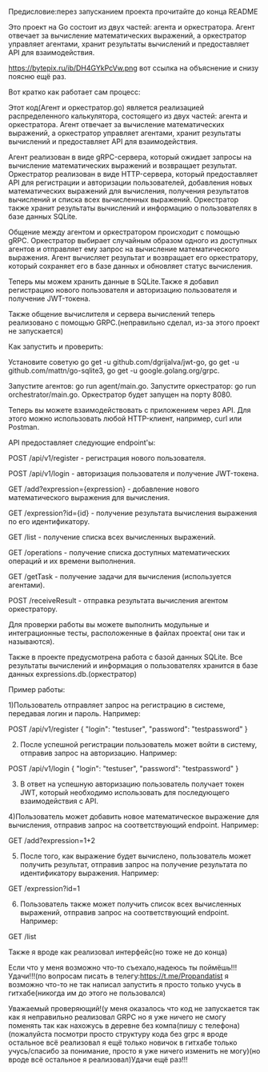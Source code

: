 Предисловие:перез запусканием проекта прочитайте до конца README


Это проект на Go состоит из двух частей: агента и оркестратора. Агент отвечает за вычисление математических выражений, а оркестратор управляет агентами, хранит результаты вычислений и предоставляет API для взаимодействия.

https://bytepix.ru/ib/DH4GYkPcVw.png
вот ссылка на объяснение и снизу поясню ещё раз.

Вот кратко как работает сам процесс:

Этот код(Агент и оркестратор.go) является реализацией распределенного калькулятора, состоящего из двух частей: агента и оркестратора. Агент отвечает за вычисление математических выражений, а оркестратор управляет агентами, хранит результаты вычислений и предоставляет API для взаимодействия.

Агент реализован в виде gRPC-сервера, который ожидает запросы на вычисление математических выражений и возвращает результат. Оркестратор реализован в виде HTTP-сервера, который предоставляет API для регистрации и авторизации пользователей, добавления новых математических выражений для вычисления, получения результатов вычислений и списка всех вычисленных выражений. Оркестратор также хранит результаты вычислений и информацию о пользователях в базе данных SQLite.

Общение между агентом и оркестратором происходит с помощью gRPC. Оркестратор выбирает случайным образом одного из доступных агентов и отправляет ему запрос на вычисление математического выражения. Агент вычисляет результат и возвращает его оркестратору, который сохраняет его в базе данных и обновляет статус вычисления.


Теперь мы можем хранить данные в SQLite.Также я добавил регистрацию нового пользователя и авторизацию пользователя и получение JWT-токена.

Также  общение вычислителя и сервера вычислений теперь реализовано с помощью GRPC.(неправильно сделал, из-за этого проект не запускается)

Как запустить и проверить:

Установите советую  go get -u github.com/dgrijalva/jwt-go, go get -u github.com/mattn/go-sqlite3, go get -u google.golang.org/grpc.

Запустите агентов: go run agent/main.go. Запустите оркестратор: go run orchestrator/main.go. Оркестратор будет запущен на порту 8080.

Теперь вы можете взаимодействовать с приложением через API. Для этого можно использовать любой HTTP-клиент, например, curl или Postman.

API предоставляет следующие endpoint'ы:

POST /api/v1/register - регистрация нового пользователя.

POST /api/v1/login - авторизация пользователя и получение JWT-токена.

GET /add?expression={expression} - добавление нового математического выражения для вычисления.

GET /expression?id={id} - получение результата вычисления выражения по его идентификатору.

GET /list - получение списка всех вычисленных выражений.

GET /operations - получение списка доступных математических операций и их времени выполнения.

GET /getTask - получение задачи для вычисления (используется агентами).

POST /receiveResult - отправка результата вычисления агентом оркестратору.

Для проверки работы  вы можете выполнить модульные и интеграционные тесты, расположенные в файлах проекта( они так и называются).

Также в проекте предусмотрена работа с базой данных SQLite. Все результаты вычислений и информация о пользователях хранится в базе данных expressions.db.(оркестратор)



Пример работы:

1)Пользователь отправляет запрос на регистрацию в системе, передавая логин и пароль. Например:

POST /api/v1/register
{
  "login": "testuser",
  "password": "testpassword"
}

2) После успешной регистрации пользователь может войти в систему, отправив запрос на авторизацию. Например:

POST /api/v1/login
{
  "login": "testuser",
  "password": "testpassword"
}

3) В ответ на успешную авторизацию пользователь получает токен JWT, который необходимо использовать для последующего взаимодействия с API.

4)Пользователь может добавить новое математическое выражение для вычисления, отправив запрос на соответствующий endpoint. Например:

GET /add?expression=1+2

5) После того, как выражение будет вычислено, пользователь может получить результат, отправив запрос на получение результата по идентификатору выражения. Например:

GET /expression?id=1

6) Пользователь также может получить список всех вычисленных выражений, отправив запрос на соответствующий endpoint. Например:

GET /list


Также я вроде как реализовал интерфейс(но тоже не до конца)

Если что у меня возможно что-то съехало,надеюсь ты поймёшь!!!Удачи!!!(по вопросам писать в телегу:https://t.me/Propandatist 
я возможно что-то не так написал запустить я просто только учусь в гитхабе(никогда им  до этого не пользовался)


Уважаемый проверяющий!(у меня оказалось что код не запускается  так как я неправильно реализовал GRPC но я уже ничего не смогу поменять так как нахожусь в деревне без компа(пишу с телефона)(пожалуйста посмотри просто структуру кода без grpc  я вроде остальное всё реализовал я ещё только новичок в гитхабе только учусь/спасибо за понимание, просто я уже ничего изменить не могу)(но вроде всё остальное я реализовал)Удачи ещё раз!!!

